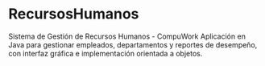 # RecursosHumanos
Sistema de Gestión de Recursos Humanos - CompuWork  Aplicación en Java para gestionar empleados, departamentos y reportes de desempeño, con interfaz gráfica e implementación orientada a objetos.
